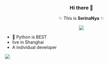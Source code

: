 <div align="center">

<h3>Hi there 👋</h3>

✨ This is **SerinaNya** ✨ 

<a href="https://skillicons.dev">
    <img src="https://skillicons.dev/icons?i=azure,bash,cloudflare,css,debian,docker,fastapi,git,github,grafana,html,js,kali,less,linux,lua,md,mongodb,mysql,neovim,nestjs,nginx,nodejs,ps,pinia,php,pnpm,postgres,postman,powershell,pr,prometheus,py,raspberrypi,redis,regex,sass,sqlite,selenium,svelte,svg,tailwind,ts,ubuntu,vercel,vim,vite,vscode,vue,wordpress&theme=light" />
</a>

</div>

 
- 🐍 Python is BEST
- live in Shanghai
- A individual developer


<picture>
  <source
    srcset="https://github-readme-stats.vercel.app/api?username=SerinaNya&show=reviews,discussions_started,discussions_answered,prs_merged,prs_merged_percentage&show_icons=true&theme=dark"
    media="(prefers-color-scheme: dark)"
  />
  <source
    srcset="https://github-readme-stats.vercel.app/api?username=SerinaNya&show=reviews,discussions_started,discussions_answered,prs_merged,prs_merged_percentage&show_icons=true"
    media="(prefers-color-scheme: light), (prefers-color-scheme: no-preference)"
  />
  <img src="https://github-readme-stats.vercel.app/api?username=SerinaNya&show=reviews,discussions_started,discussions_answered,prs_merged,prs_merged_percentage&show_icons=true" />
</picture>

